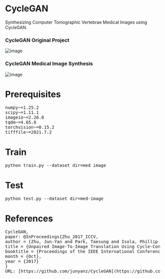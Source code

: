 # CycleGAN
Synthesizing Computer Tomographic Vertebrae Medical Images using CycleGAN. 

### CycleGAN Original Project
![image](https://github.com/user-attachments/assets/668baf08-79d3-4850-a118-73cd34543dad)
### CycleGAN Medical Image Synthesis
![image](https://github.com/user-attachments/assets/ad07836c-14e6-4fb4-9ab8-c8c25aef77cd)

# Prerequisites
<pre>
numpy~=1.25.2
scipy~=1.11.1
imageio~=2.26.0
tqdm~=4.65.0
torchvision~=0.15.2
tifffile~=2021.7.2
</pre>
# Train
<pre>
python train.py --dataset_dir=med_image
</pre>
# Test
<pre>
python test.py --dataset_dir=med-image 
</pre>
# References
<pre>
CycleGAN, 
paper: @InProceedings{Zhu_2017_ICCV,
author = {Zhu, Jun-Yan and Park, Taesung and Isola, Phillip and Efros, Alexei A.},
title = {Unpaired Image-To-Image Translation Using Cycle-Consistent Adversarial Networks},
booktitle = {Proceedings of the IEEE International Conference on Computer Vision (ICCV)},
month = {Oct},
year = {2017}
}
URL: [https://github.com/junyanz/CycleGAN](https://github.com/junyanz/pytorch-CycleGAN-and-pix2pix.git)
</pre>
